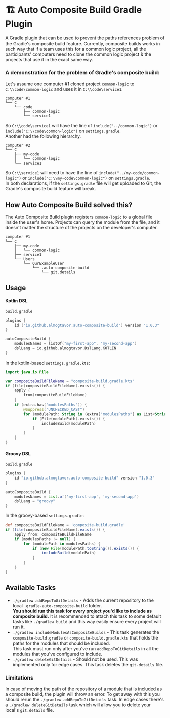 # 🏗️ Auto Composite Build Gradle Plugin

A Gradle plugin that can be used to prevent the paths references problem of the Gradle's composite build feature.
Currently, composite builds works in such way that if a team uses this for a common logic project,
all the participants' computers need to clone the common logic project & the projects that use it in the exact same way.

### A demonstration for the problem of Gradle's composite build:
Let's assume one computer #1 cloned project `common-logic` to `C:\\code\common-logic` and uses it in `C:\\code\service1`.
```
computer #1
└── C
    └── code
        ├── common-logic
        └── service1
```
So `C:\\code\service1` will have the line of `include("../common-logic")` 
or `include("C:\\code\common-logic")` on `settings.gradle`.
<br>Another had the following hierarchy.
```
computer #2
└── C
    ├── my-code
    │   └── common-logic
    └── service1
```
So `C:\\service1` will need to have the line of `include("../my-code/common-logic")` 
or `include("C:\\my-code\common-logic")` on `settings.gradle`.
<br>In both declarations, if the `settings.gradle` file will get uploaded to Git, the Gradle's composite build feature will break.

## How Auto Composite Build solved this?
The Auto Composite Build plugin registers `common-logic` to a global file inside the user's home. 
Projects can query the module from the file, and it doesn't matter the structure of the projects on the developer's computer.
```
computer #1
└── C
    ├── my-code
    │   └── common-logic
    ├── service1
    └── Users
        └── OurExampleUser
            └── .auto-composite-build
                └── git.details
```

## Usage

#### Kotlin DSL

`build.gradle`
```kotlin
plugins {
    id ("io.github.almogtavor.auto-composite-build") version "1.0.3"
}

autoCompositeBuild {
    modulesNames = listOf("my-first-app", "my-second-app")
    dslLang = io.github.almogtavor.DslLang.KOTLIN
}
```

In the kotlin-based `settings.gradle.kts`:
```kotlin
import java.io.File

var compositeBuildFileName = "composite-build.gradle.kts"
if (file(compositeBuildFileName).exists()) {
    apply {
        from(compositeBuildFileName)
    }
    if (extra.has("modulesPaths")) {
        @Suppress("UNCHECKED_CAST")
        for (modulePath: String in (extra["modulesPaths"] as List<String>)) {
            if (File(modulePath).exists()) {
                includeBuild(modulePath)
            }
        }
    }
}
```

#### Groovy DSL

`build.gradle`
```groovy
plugins {
    id "io.github.almogtavor.auto-composite-build" version "1.0.3"
}

autoCompositeBuild {
    modulesNames = List.of('my-first-app', 'my-second-app')
    dslLang = "groovy"
}
```

In the groovy-based `settings.gradle`:
```groovy
def compositeBuildFileName = 'composite-build.gradle'
if (file(compositeBuildFileName).exists()) {
    apply from: compositeBuildFileName
    if (modulesPaths != null) {
        for (modulePath in modulesPaths) {
            if (new File(modulePath.toString()).exists()) {
                includeBuild(modulePath)
            }
        }
    }
}
```

## Available Tasks

* `./gradlew addRepoToGitDetails` - Adds the current repository to the local `.gradle-auto-composite-build` folder.<br>
    **You should run this task for every project you'd like to include as composite build.** 
    It is recommended to attach this task to some default tasks like `./gradlew build` and this way easily ensure every project will run it.
* `./gradlew includeModulesAsCompositeBuilds` - This task generates the `composite-build.gradle` or `composite-build.gradle.kts`
    that holds the paths for the modules that should be included.<br>
    This task must run only after you've run `addRepoToGitDetails` in all the modules that you've configured to include.
* `./gradlew deleteGitDetails` - Should not be used. This was implemented only for edge cases. 
    This task deletes the `git-details` file.

### Limitations

In case of moving the path of the repository of a module that is included as a composite build, the plugin will throw an error.
To get away with this you should rerun the `./gradlew addRepoToGitDetails` task.
In edge cases there's a `./gradlew deleteGitDetails` task which will allow you to delete your local's `git.details` file.
